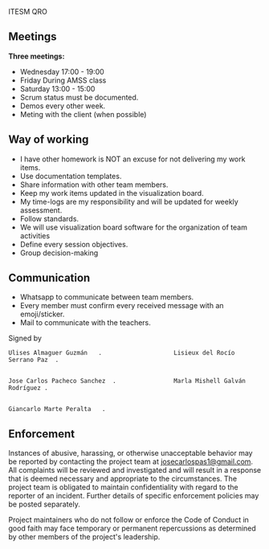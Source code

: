 ITESM QRO

## Meetings
<strong>Three meetings:</strong>
<ul>
<li>Wednesday 17:00 - 19:00
<li>Friday  During AMSS class
<li>Saturday 13:00 - 15:00
<li>Scrum status must be documented.
<li>Demos every other week.
<li>Meting with the client (when possible)
</ul>

## Way of working
<ul>

<li>I have other homework is NOT an excuse for not delivering my work items.
<li>Use documentation templates.
<li>Share information with other team members.
<li>Keep my work items updated in the visualization board.
<li>My time-logs are my responsibility and will be updated for weekly
assessment.
<li>Follow standards.
<li>We will use visualization board software for the organization of team activities
<li>Define every session objectives.
<li>Group decision-making
</ul>

## Communication
<ul>
<li>Whatsapp to communicate between team members.
<li>Every member must confirm every received message with an emoji/sticker.
<li>Mail to communicate with the teachers.
</ul>

Signed by

 
    Ulises Almaguer Guzmán   .			          Lisieux del Rocío Serrano Paz  .


    Jose Carlos Pacheco Sanchez  .     			  Marla Mishell Galván Rodríguez .


    Giancarlo Marte Peralta   . 


## Enforcement

Instances of abusive, harassing, or otherwise unacceptable behavior may be
reported by contacting the project team at josecarlospas1@gmail.com. All
complaints will be reviewed and investigated and will result in a response that
is deemed necessary and appropriate to the circumstances. The project team is
obligated to maintain confidentiality with regard to the reporter of an incident.
Further details of specific enforcement policies may be posted separately.

Project maintainers who do not follow or enforce the Code of Conduct in good
faith may face temporary or permanent repercussions as determined by other
members of the project's leadership.

